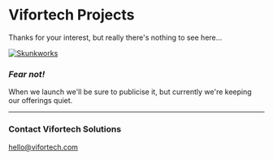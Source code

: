 # Vifortech Projects

Thanks for your interest, but really there's nothing to see here...

[![Skunkworks](https://raw.githubusercontent.com/v4tech/skonk_works/master/docs/skunk.png "Skunkworks")](https://en.wikipedia.org/wiki/Skunkworks_project)

### *Fear not!*
When we launch we'll be sure to publicise it, but currently we're keeping our offerings quiet.

---

### Contact Vifortech Solutions

[hello@vifortech.com](mailto:hello@vifortech.com)
